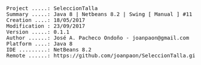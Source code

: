 <pre>
Project .....: SeleccionTalla
Summary .....: Java 8 | Netbeans 8.2 | Swing [ Manual ] #11
Creation ....: 18/05/2017
Modification : 23/09/2017
Version .....: 0.1.1
Author ......: José A. Pacheco Ondoño - joanpaon@gmail.com
Platform ....: Java 8
IDE .........: NetBeans 8.2
Remote ......: https://github.com/joanpaon/SeleccionTalla.git
</pre>

